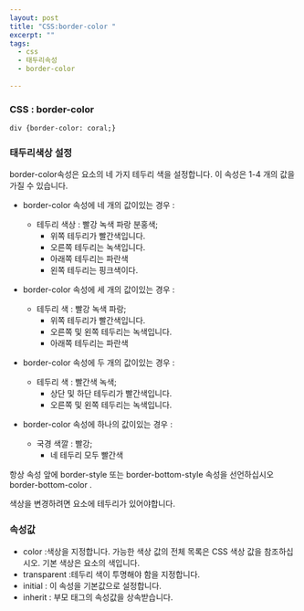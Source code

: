 ```yaml
---
layout: post
title: "CSS:border-color "
excerpt: ""
tags: 
  - css
  - 태두리속성
  - border-color
  
---
```



### CSS : border-color
```
div {border-color: coral;}
```
### 태두리색상 설정

 border-color속성은 요소의 네 가지 테두리 색을 설정합니다. 이 속성은 1-4 개의 값을 가질 수 있습니다.

* border-color 속성에 네 개의 값이있는 경우 :

  - 테두리 색상 : 빨강 녹색 파랑 분홍색;
    + 위쪽 테두리가 빨간색입니다.
    + 오른쪽 테두리는 녹색입니다.
    + 아래쪽 테두리는 파란색
    + 왼쪽 테두리는 핑크색이다.

* border-color 속성에 세 개의 값이있는 경우 :

  - 테두리 색 : 빨강 녹색 파랑;
    + 위쪽 테두리가 빨간색입니다.
    + 오른쪽 및 왼쪽 테두리는 녹색입니다.
    + 아래쪽 테두리는 파란색

* border-color 속성에 두 개의 값이있는 경우 :

  - 테두리 색 : 빨간색 녹색;
    + 상단 및 하단 테두리가 빨간색입니다.
    + 오른쪽 및 왼쪽 테두리는 녹색입니다.

* border-color 속성에 하나의 값이있는 경우 :

  - 국경 색깔 : 빨강;
    + 네 테두리 모두 빨간색
    
항상 속성 앞에 border-style 또는 border-bottom-style 속성을 선언하십시오 border-bottom-color .

색상을 변경하려면 요소에 테두리가 있어야합니다.

### 속성값

- color :색상을 지정합니다. 가능한 색상 값의 전체 목록은 CSS 색상 값을 참조하십시오. 기본 색상은 요소의 색입니다.	
- transparent :테두리 색이 투명해야 함을 지정합니다.	
- initial : 이 속성을 기본값으로 설정합니다.
- inherit : 부모 태그의 속성값을 상속받습니다.
